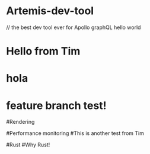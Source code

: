 # Artemis-dev-tool

// the best dev tool ever for Apollo graphQL
hello world
# Hello from Tim

# hola

# feature branch test!
#Rendering

#Performance monitoring 
#This is another test from Tim


#Rust
#Why Rust!